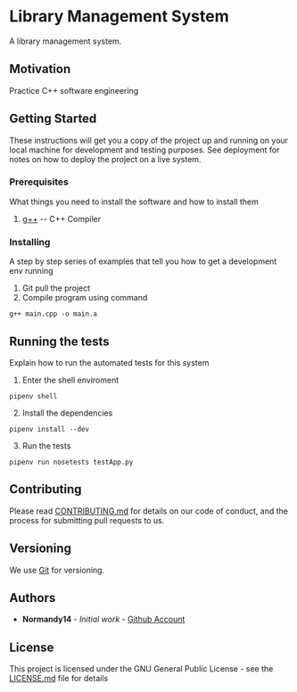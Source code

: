 # Library Management System

A library management system.

## Motivation

Practice C++ software engineering

## Getting Started

These instructions will get you a copy of the project up and running on your local machine for development and testing purposes. See deployment for notes on how to deploy the project on a live system.

### Prerequisites

What things you need to install the software and how to install them

1. [g++](https://www.cprogramming.com/g++.html) -- C++ Compiler

### Installing

A step by step series of examples that tell you how to get a development env running

1. Git pull the project
2. Compile program using command

```
g++ main.cpp -o main.a
```

## Running the tests

Explain how to run the automated tests for this system

1. Enter the shell enviroment

```
pipenv shell
```

2. Install the dependencies

```
pipenv install --dev
```

3. Run the tests

```
pipenv run nosetests testApp.py
```

## Contributing

Please read [CONTRIBUTING.md](https://gist.github.com/PurpleBooth/b24679402957c63ec426) for details on our code of conduct, and the process for submitting pull requests to us.

## Versioning

We use [Git](https://gist.github.com/derhuerst/1b15ff4652a867391f03) for versioning.

## Authors

* **Normandy14** - *Initial work* - [Github Account](https://github.com/Normandy14)

## License

This project is licensed under the GNU General Public License - see the [LICENSE.md](LICENSE.md) file for details